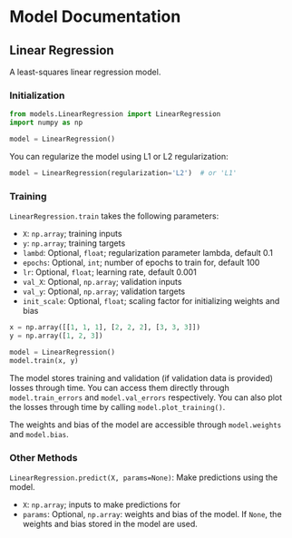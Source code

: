 # Model Documentation

## Linear Regression
A least-squares linear regression model.

### Initialization
```python
from models.LinearRegression import LinearRegression
import numpy as np

model = LinearRegression()
```
You can regularize the model using L1 or L2 regularization:
```python
model = LinearRegression(regularization='L2')  # or 'L1'
```

### Training
`LinearRegression.train` takes the following parameters:
- `X`: `np.array`; training inputs
- `y`: `np.array`; training targets
- `lambd`: Optional, `float`; regularization parameter lambda, default 0.1
- `epochs`: Optional, `int`; number of epochs to train for, default 100
- `lr`: Optional, `float`; learning rate, default 0.001
- `val_X`: Optional, `np.array`; validation inputs
- `val_y`: Optional, `np.array`; validation targets
- `init_scale`: Optional, `float`; scaling factor for initializing weights and bias

```python
x = np.array([[1, 1, 1], [2, 2, 2], [3, 3, 3]])
y = np.array([1, 2, 3])

model = LinearRegression()
model.train(x, y)
```

The model stores training and validation (if validation data is provided) losses through time.
You can access them directly through `model.train_errors` and `model.val_errors` respectively.
You can also plot the losses through time by calling `model.plot_training()`.

The weights and bias of the model are accessible through `model.weights` and `model.bias`.

### Other Methods
`LinearRegression.predict(X, params=None)`:
Make predictions using the model.
- `X`: `np.array`; inputs to make predictions for
- `params`: Optional, `np.array`: weights and bias of the model. If `None`, the weights and bias stored in the model are used.
